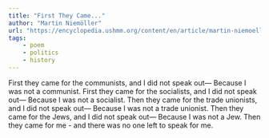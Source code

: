 ```yaml
---
title: "First They Came..."
author: "Martin Niemöller"
url: "https://encyclopedia.ushmm.org/content/en/article/martin-niemoeller-first-they-came-for-the-socialists"
tags: 
    - poem
    - politics
    - history
---
```



First they came for the communists, and I did not speak out—
Because I was not a communist.
First they came for the socialists, and I did not speak out—
Because I was not a socialist.
Then they came for the trade unionists, and I did not speak out—
Because I was not a trade unionist.
Then they came for the Jews, and I did not speak out—
Because I was not a Jew.
Then they came for me - and there was no one left to speak for me.